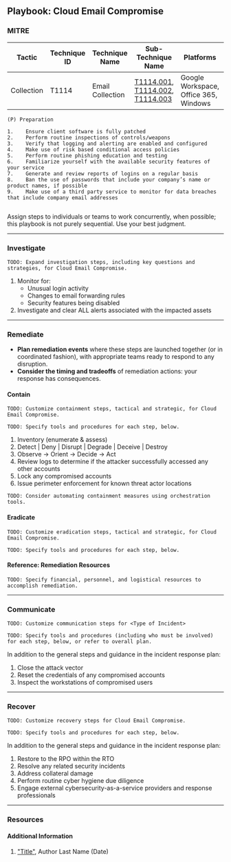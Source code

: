 ## Playbook: Cloud Email Compromise

### MITRE

| Tactic | Technique ID | Technique Name | Sub-Technique Name | Platforms | Permissions Required |
| ------ | ------------ | -------------- | ------------------ |---------- |--------------------- |
|Collection|T1114|Email Collection|[T1114.001](https://attack.mitre.org/techniques/T1114/001), [T1114.002](https://attack.mitre.org/techniques/T1114/002), [T1114.003](https://attack.mitre.org/techniques/T1114/003)|Google Workspace, Office 365, Windows|User|


```
(P) Preparation

1.    Ensure client software is fully patched
2.    Perform routine inspections of controls/weapons
3.    Verify that logging and alerting are enabled and configured
4.    Make use of risk based conditional access policies
5.    Perform routine phishing education and testing
6.    Familiarize yourself with the available security features of your service
7.    Generate and review reports of logins on a regular basis
8.    Ban the use of passwords that include your company’s name or product names, if possible
9.    Make use of a third party service to monitor for data breaches that include company email addresses
 
```
  
Assign steps to individuals or teams to work concurrently, when possible; this playbook is not purely sequential. Use your best judgment.

--------------

### Investigate

`TODO: Expand investigation steps, including key questions and strategies, for Cloud Email Compromise.`


1. Monitor for:
    * Unusual login activity
    * Changes to email forwarding rules
    * Security features being disabled
2. Investigate and clear ALL alerts associated with the impacted assets



--------------

### Remediate

* **Plan remediation events** where these steps are launched together (or in coordinated fashion), with appropriate teams ready to respond to any disruption.
* **Consider the timing and tradeoffs** of remediation actions: your response has consequences.

#### Contain

`TODO: Customize containment steps, tactical and strategic, for Cloud Email Compromise.`

`TODO: Specify tools and procedures for each step, below.`

1. Inventory (enumerate & assess)
2. Detect | Deny | Disrupt | Degrade | Deceive | Destroy
3. Observe -> Orient -> Decide -> Act
4. Review logs to determine if the attacker successfully accessed any other accounts
5. Lock any compromised accounts
6. Issue perimeter enforcement for known threat actor locations

`TODO: Consider automating containment measures using orchestration tools.`

#### Eradicate

`TODO: Customize eradication steps, tactical and strategic, for Cloud Email Compromise.`

`TODO: Specify tools and procedures for each step, below.`



#### Reference: Remediation Resources

`TODO: Specify financial, personnel, and logistical resources to accomplish remediation.`

--------------

### Communicate

`TODO: Customize communication steps for <Type of Incident>`

`TODO: Specify tools and procedures (including who must be involved) for each step, below, or refer to overall plan.`

In addition to the general steps and guidance in the incident response plan:

1.    Close the attack vector
2.    Reset the credentials of any compromised accounts
3.    Inspect the workstations of compromised users

--------------

### Recover

`TODO: Customize recovery steps for Cloud Email Compromise.`

`TODO: Specify tools and procedures for each step, below.`

In addition to the general steps and guidance in the incident response plan:

1.    Restore to the RPO within the RTO
2.    Resolve any related security incidents
3.    Address collateral damage
4.    Perform routine cyber hygiene due diligence
5.    Engage external cybersecurity-as-a-service providers and response professionals


--------------

### Resources

#### Additional Information

1. <a name="identity-and-access-playbook-ref-1"></a>["Title"](#TODO-url), Author Last Name (Date)
